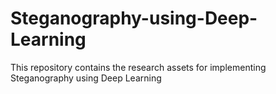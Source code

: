 # Steganography-using-Deep-Learning
This repository contains the research assets for implementing Steganography using Deep Learning
